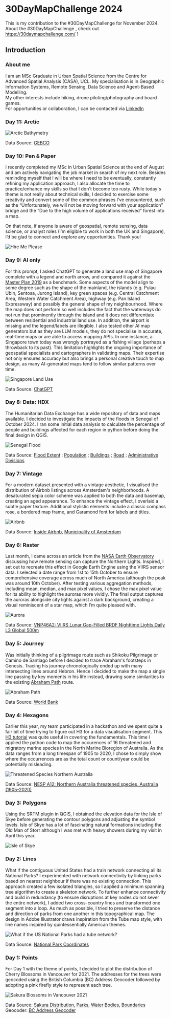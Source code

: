 # 30DayMapChallenge 2024

This is my contribution to the #30DayMapChallenge for November 2024.\
About the #30DayMapChallenge , check out <https://30daymapchallenge.com/> !

## Introduction

### About me

I am an MSc Graduate in Urban Spatial Science from the Centre for Advanced Spatial Analysis (CASA), UCL. My specialisation is in Geographic Information Systems, Remote Sensing, Data Science and Agent-Based Modelling. \
My other interests include hiking, drone piloting/photography and board games. \
For opportunities or collaboration, I can be contacted via [LinkedIn](https://www.linkedin.com/in/james-tan-song-en-76b73418a/)

### Day 11: Arctic

![Arctic Bathymetry](Day%2011/arctic_bathymetry.png)

Data Source: [GEBCO](https://www.gebco.net/data_and_products/gridded_bathymetry_data/#area)

### Day 10: Pen & Paper

I recently completed my MSc in Urban Spatial Science at the end of August and am actively navigating the job market in search of my next role. Besides reminding myself that I will be where I need to be eventually, constantly refining my application approach, I also allocate the time to practice/enhance my skills so that I don't become too rusty. While today's theme is not really about technical skills, I decided to exercise some creativity and convert some of the common phrases I’ve encountered, such as the “Unfortunately, we will not be moving forward with your application” bridge and the “Due to the high volume of applications received” forest into a map.

On that note, if anyone is aware of geospatial, remote sensing, data science, or analyst roles (I’m eligible to work in both the UK and Singapore), I’d be glad to connect and explore any opportunities. Thank you!

![Hire Me Please](Day%2010/Day%2010.png)

### Day 9: AI only

For this prompt, I asked ChatGPT to generate a land use map of Singapore complete with a legend and north arrow, and compared it against the [Master Plan 2019](https://www.ura.gov.sg/maps/?service=MP) as a benchmark. Some aspects of the model align to some degree such as the shape of the mainland, the islands (e.g. Pulau Ubin, Sentosa, Jurong Island), key green spaces (e.g. Central Catchment Area, Western Water Catchment Area), highway (e.g. Pan Island Expressway) and possibly the general shape of my neighbourhood. Where the map does not perform so well includes the fact that the waterways do not run that prominently through the island and it does not differentiate between residential and industrial land use. In addition, the airport is missing and the legend/labels are illegible. I also tested other AI map generators but as they are LLM models, they do not specialise in accurate, real-time maps or are able to access mapping APIs. In one instance, a Singapore town today was wrongly portrayed as a fishing village (perhaps a throwback to its past). This limitation highlights the ongoing importance of geospatial specialists and cartographers in validating maps. Their expertise not only ensures accuracy but also brings a personal creative touch to map design, as many AI-generated maps tend to follow similar patterns over time.

![Singapore Land Use](Day%209/ChatGPT/Singapore_Land%20Use_2.png)

Data Source: [ChatGPT](https://chatgpt.com/)

### Day 8: Data: HDX

The Humanitarian Data Exchange has a wide repository of data and maps available. I decided to investigate the impacts of the floods in Senegal of October 2024. I ran some initial data analysis to calculate the percentage of people and buildings affected for each region in python before doing the final design in QGIS.

![Senegal Flood](Day%208/Day%208.png)

Data Source: [Flood Extent](https://data.humdata.org/dataset/floodwater-depth-in-saint-louis-and-matam-regions-senegal-as-of-23-october-2024) ; [Population](https://data.humdata.org/dataset/kontur-population-senegal) ; [Buildings](https://data.humdata.org/dataset/hotosm_sen_buildings) ; [Road](https://data.humdata.org/dataset/hotosm_sen_roads) ; [Administrative Divisions](https://data.humdata.org/dataset/whosonfirst-data-admin-sen)

### Day 7: Vintage

For a modern dataset presented with a vintage aesthetic, I visualised the distribution of Airbnb listings across Amsterdam's neighborhoods. A desaturated sepia color scheme was applied to both the data and basemap, creating an aged appearance. To enhance the vintage effect, I overlaid a subtle paper texture. Additional stylistic elements include a classic compass rose, a bordered map frame, and Garamond font for labels and titles.

![Airbnb](Day%207/Day%207_edited.png)

Data Source: [Inside Airbnb](https://insideairbnb.com/get-the-data/), [Municipality of Amsterdam](https://maps.amsterdam.nl/open_geodata/)


### Day 6: Raster

Last month, I came across an article from the [NASA Earth Observatory](https://earthobservatory.nasa.gov/images/153463/a-colorful-aurora-paints-the-night-sky) discussing how remote sensing can capture the Northern Lights. Inspired, I set out to recreate this effect in Google Earth Engine using the VIIRS sensor data. I selected a date range from 1st to 15th October to ensure comprehensive coverage across much of North America (although the peak was around 10th October). After testing various aggregation methods, including mean, median, and max pixel values, I chose the max pixel value for its ability to highlight the auroras more vividly. The final output captures the auroras alongside city lights against a dark background, creating a visual reminiscent of a star map, which I’m quite pleased with.

![Aurora](Day%206/Day%206.png)

Data Source: [VNP46A2: VIIRS Lunar Gap-Filled BRDF Nighttime Lights Daily L3 Global 500m](https://developers.google.com/earth-engine/datasets/catalog/NOAA_VIIRS_001_VNP46A2)

### Day 5: Journey

Was initially thinking of a pilgrimage route such as Shikoku Pilgrimage or Camino de Santiago before I decided to trace Abraham's footsteps in Genesis. Tracing his journey chronologically ended up with many intersecting lines around Hebron. Hence I decided to make the map a single line passing by key moments in his life instead, drawing some similarities to the existing [Abraham Path](https://www.abrahampath.org/) route.

![Abraham Path](Day%205/Day%205.png)

Data Source: [World Bank](https://datacatalog.worldbank.org/search/dataset/0038272/World-Bank-Official-Boundaries)


### Day 4: Hexagons

Earlier this year, my team participated in a hackathon and we spent quite a fair bit of time trying to figure out H3 for a data visualisation segment. This [H3 tutorial](https://uber.github.io/h3-py/polygon_tutorial.html#) was quite useful in covering the fundamentals. This time I applied the python code to map the occurences of 16 threatened and migratory marine species in the North Marine Bioregion of Australia. As the data ranges from a long timespan of 1905 to 2020, I chose to simply show where the occurrences are as the total count or count/year could be potentially misleading.

![Threatened Species Northern Australia](Day%204/Day%204.gif)

Data Source: [NESP A12: Northern Australia threatened species, Australia (1905-2020)](https://www.gbif.org/dataset/774c4fd0-fb00-41d2-8bdc-65fc1c809d21)

### Day 3: Polygons

Using the SRTM plugin in QGIS, I obtained the elevation data for the Isle of Skye before generating the contour polygons and adjusting the symbol levels. Isle of Skye has a lot of fascinating natural formations including the Old Man of Storr although I was met with heavy showers during my visit in April this year.

![Isle of Skye](Day%203/Designs/IsleofSkye50_100m_Edited.png)

### Day 2: Lines

What if the contiguous United States had a train network connecting all its National Parks? I experimented with network connectivity by linking parks based on nearest neighbour if there was no existing connection. This approach created a few isolated triangles, so I applied a minimum spanning tree algorithm to create a skeleton network. To further enhance connectivity and build in redundancy (to ensure disruptions at key nodes do not sever the entire network), I added two cross-country lines and transformed one segment into a loop. As much as possible, I tried to preserve the distance and direction of parks from one another in this topographical map. The design in Adobe Illustrator draws inspiration from the Tube map style, with line names inspired by quintessentially American themes.

![What if the US National Parks had a tube network?](Day%202/National%20Parks%20Map_Resized.png)

Data Source: [National Park Coordinates](https://osm4wiki.toolforge.org/cgi-bin/wiki/wiki-osm.pl?project=en&article=List_of_national_parks_of_the_United_States)

### Day 1: Points

For Day 1 with the theme of points, I decided to plot the distribution of Cherry Blossoms in Vancouver for 2021. The addresses for the trees were geocoded using the British Columbia (BC) Address Geocoder followed by adopting a pink firefly style to represent each tree.

![Sakura Blossoms in Vancouver 2021](Day%201/Designs/Day%201.png)

Data Source: [Sakura Distribution](https://maps.vcbf.ca/map/?utm_source=vancouver%20is%20awesome&utm_campaign=vancouver%20is%20awesome%3A%20outbound&utm_medium=referral
), [Parks](https://opendata.vancouver.ca/explore/dataset/parks-polygon-representation/map/?location=12,49.24528,-123.12721
), [Water Bodies](https://open.canada.ca/data/en/dataset/448ec403-6635-456b-8ced-d3ac24143add
), [Boundaries](https://opendata.vancouver.ca/explore/dataset/local-area-boundary/export/?disjunctive.name&location=12,49.2474,-123.12402) \
Geocoder: [BC Address Geocoder](https://www2.gov.bc.ca/gov/content/data/geographic-data-services/location-services/geocoder
)
